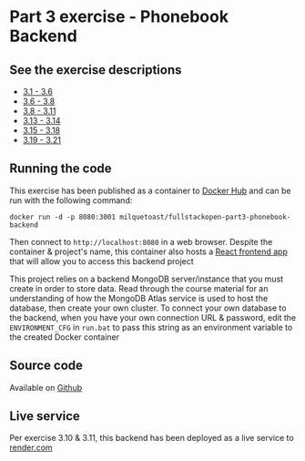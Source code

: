 # Part 3 exercise - Phonebook Backend

## See the exercise descriptions

  - [3.1 - 3.6](https://fullstackopen.com/en/part3/node_js_and_express#exercises-3-1-3-6)
  - [3.6 - 3.8](https://fullstackopen.com/en/part3/node_js_and_express#exercises-3-7-3-8)
  - [3.8 - 3.11](https://fullstackopen.com/en/part3/deploying_app_to_internet#exercises-3-9-3-11)
  - [3.13 - 3.14](https://fullstackopen.com/en/part3/saving_data_to_mongo_db#exercises-3-13-3-14)
  - [3.15 - 3.18](https://fullstackopen.com/en/part3/saving_data_to_mongo_db#exercises-3-15-3-18)
  - [3.19 - 3.21](https://fullstackopen.com/en/part3/validation_and_es_lint#exercises-3-19-3-21)

## Running the code

This exercise has been published as a container to [Docker Hub](https://hub.docker.com/r/milquetoast/fullstackopen-part3-phonebook-backend)
and can be run with the following command:

```
docker run -d -p 8080:3001 milquetoast/fullstackopen-part3-phonebook-backend
```

Then connect to `http://localhost:8080` in a web browser. Despite the container
& project's name, this container also hosts a [React frontend app](https://hub.docker.com/r/milquetoast/fullstackopen-part3-phonebook)
that will allow you to access this backend project

This project relies on a backend MongoDB server/instance that you must create
in order to store data. Read through the course material for an understanding
of how the MongoDB Atlas service is used to host the database, then create your
own cluster. To connect your own database to the backend, when you have your
own connection URL & password, edit the `ENVIRONMENT_CFG` in `run.bat` to pass
this string as an environment variable to the created Docker container

## Source code 

Available on [Github](https://github.com/dallasyoung/fullstackopen)

## Live service

Per exercise 3.10 & 3.11, this backend has been deployed as a live service to [render.com](https://dallasyoung-fullstackopen-part3.onrender.com)